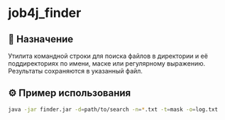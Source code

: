 # job4j_finder

## 📁 Назначение

Утилита командной строки для поиска файлов в директории и её поддиректориях по имени, маске или регулярному выражению.  
Результаты сохраняются в указанный файл.

## ⚙️ Пример использования

```bash
java -jar finder.jar -d=path/to/search -n=*.txt -t=mask -o=log.txt

